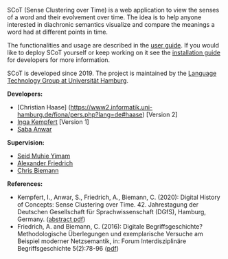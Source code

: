 SCoT (Sense Clustering over Time) is a web application to view the senses of a word and their evolvement over time. The idea is to help anyone interested in diachronic semantics visualize and compare the meanings a word had at different points in time.

The functionalities and usage are described in the [user guide](userGuide.md). If you would like to deploy SCoT yourself or keep working on it see the [installation guide](installationGuide.md) for developers for more information.

SCoT is developed since 2019. The project is maintained by the [Language Technology Group at Universität Hamburg](https://www.inf.uni-hamburg.de/en/inst/ab/lt/home.html).

**Developers:**
* [Christian Haase] (https://www2.informatik.uni-hamburg.de/fiona/pers.php?lang=de#haase) [Version 2]
* [Inga Kempfert](https://github.com/IngaKe) [Version 1]
* [Saba Anwar](https://www.inf.uni-hamburg.de/en/inst/ab/lt/people/saba-anwar.html)

**Supervision:**
* [Seid Muhie Yimam](https://seyyaw.github.io/)
* [Alexander Friedrich](https://www.philosophie.tu-darmstadt.de/institut_phil/mitarbeiter_innen_phil/wissenschaftlichemitarbeiter_innen_phil/friedrich_pwt/index.de.jsp)
* [Chris Biemann](https://www.inf.uni-hamburg.de/en/inst/ab/lt/people/chris-biemann.html)


**References:**
* Kempfert, I., Anwar, S., Friedrich, A., Biemann, C. (2020): Digital History of Concepts: Sense Clustering over Time. 42. Jahrestagung der Deutschen Gesellschaft für Sprachwissenschaft (DGfS), Hamburg, Germany. ([abstract pdf](https://www.inf.uni-hamburg.de/en/inst/ab/lt/publications/2020-kempfertetal-dgfs-scot.pdf))
* Friedrich, A. and Biemann, C. (2016): Digitale Begriffsgeschichte? Methodologische Überlegungen und exemplarische Versuche am Beispiel moderner Netzsemantik, in: Forum Interdisziplinäre Begriffsgeschichte 5(2):78-96 ([pdf](https://www.zfl-berlin.org/files/zfl/downloads/publikationen/forum_begriffsgeschichte/ZfL_FIB_5_2016_2_FriedrichBiemann.pdf))
